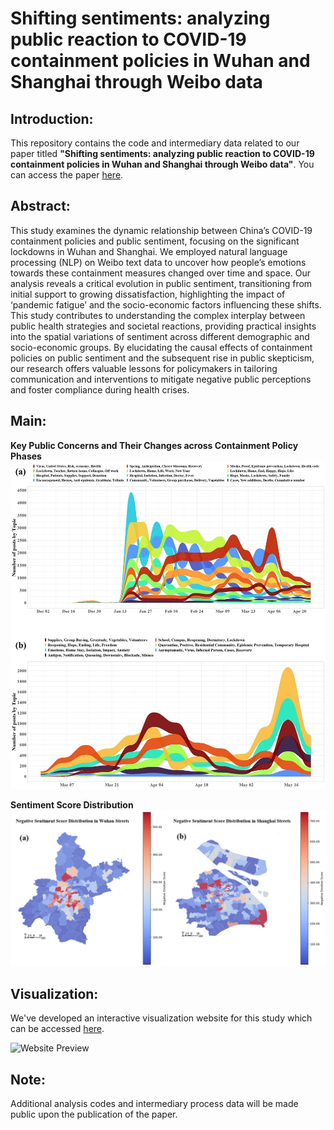 # Shifting sentiments: analyzing public reaction to COVID-19 containment policies in Wuhan and Shanghai through Weibo data

## Introduction:
This repository contains the code and intermediary data related to our paper titled **"Shifting sentiments: analyzing public reaction to COVID-19 containment policies in Wuhan and Shanghai through Weibo data"**. You can access the paper [here](https://www.nature.com/articles/s41599-024-03592-3).

## Abstract:
This study examines the dynamic relationship between China’s COVID-19 containment policies and public sentiment, focusing on the significant lockdowns in Wuhan and Shanghai. We employed natural language processing (NLP) on Weibo text data to uncover how people’s emotions towards these containment measures changed over time and space. Our analysis reveals a critical evolution in public sentiment, transitioning from initial support to growing dissatisfaction, highlighting the impact of ‘pandemic fatigue’ and the socio-economic factors influencing these shifts. This study contributes to understanding the complex interplay between public health strategies and societal reactions, providing practical insights into the spatial variations of sentiment across different demographic and socio-economic groups. By elucidating the causal effects of containment policies on public sentiment and the subsequent rise in public skepticism, our research offers valuable lessons for policymakers in tailoring communication and interventions to mitigate negative public perceptions and foster compliance during health crises.

## Main: 

**Key Public Concerns and Their Changes across Containment Policy Phases**
![COVID-19 tweets topics](plot/COVID-19%20tweets%20topics.jpg)

**Sentiment Score Distribution**
![Negative Sentiment Score Distribution](plot/Negative%20Sentiment%20Score%20Distribution.png)

## Visualization:
We've developed an interactive visualization website for this study which can be accessed [here](https://zhihangliu.cn/projects/Covid_fatigue/index.html).

![Website Preview](website.gif)


## Note:
Additional analysis codes and intermediary process data will be made public upon the publication of the paper.
